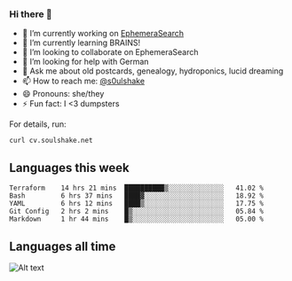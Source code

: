 ### Hi there 👋

<!--
**soulshake/soulshake** is a ✨ _special_ ✨ repository because its `README.md` (this file) appears on your GitHub profile.

Here are some ideas to get you started:

- 🔭 I’m currently working on ...
- 🌱 I’m currently learning ...
- 👯 I’m looking to collaborate on ...
- 🤔 I’m looking for help with ...
- 💬 Ask me about ...
- 📫 How to reach me: ...
- 😄 Pronouns: ...
- ⚡ Fun fact: ...
-->


- 🔭 I’m currently working on [EphemeraSearch](https://www.ephemerasearch.com/)
- 🌱 I’m currently learning BRAINS!
- 👯 I’m looking to collaborate on EphemeraSearch
- 🤔 I’m looking for help with German
- 💬 Ask me about old postcards, genealogy, hydroponics, lucid dreaming
- 📫 How to reach me: [@s0ulshake](https://twitter.com/soulshake)
- 😄 Pronouns: she/they
- ⚡ Fun fact: I <3 dumpsters

For details, run:

```
curl cv.soulshake.net
```

## Languages this week

<!--START_SECTION:waka-->
```text
Terraform    14 hrs 21 mins  ██████████▒░░░░░░░░░░░░░░   41.02 % 
Bash         6 hrs 37 mins   ████▓░░░░░░░░░░░░░░░░░░░░   18.92 % 
YAML         6 hrs 12 mins   ████▒░░░░░░░░░░░░░░░░░░░░   17.75 % 
Git Config   2 hrs 2 mins    █▒░░░░░░░░░░░░░░░░░░░░░░░   05.84 % 
Markdown     1 hr 44 mins    █▒░░░░░░░░░░░░░░░░░░░░░░░   05.00 % 
```
<!--END_SECTION:waka-->

## Languages all time
![Alt text](https://wakatime.com/share/@aj/6aa10b67-a5e9-4fb1-acaf-8692f4385172.svg)
